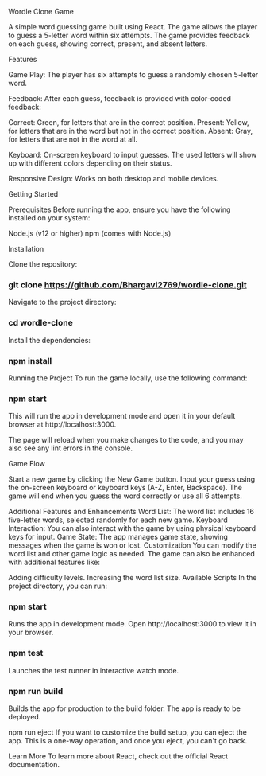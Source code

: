 
Wordle Clone Game

A simple word guessing game built using React. The game allows the player to guess a 5-letter word within six attempts. The game provides feedback on each guess, showing correct, present, and absent letters.

Features

Game Play: The player has six attempts to guess a randomly chosen 5-letter word.

Feedback: After each guess, feedback is provided with color-coded feedback:

Correct: Green, for letters that are in the correct position.
Present: Yellow, for letters that are in the word but not in the correct position.
Absent: Gray, for letters that are not in the word at all.

Keyboard: On-screen keyboard to input guesses. The used letters will show up with different colors depending on their status.

Responsive Design: Works on both desktop and mobile devices.

Getting Started

Prerequisites
Before running the app, ensure you have the following installed on your system:

Node.js (v12 or higher)
npm (comes with Node.js)

Installation

Clone the repository:

### git clone https://github.com/Bhargavi2769/wordle-clone.git

Navigate to the project directory:

### cd wordle-clone


Install the dependencies:

### npm install

Running the Project
To run the game locally, use the following command:


### npm start

This will run the app in development mode and open it in your default browser at http://localhost:3000.

The page will reload when you make changes to the code, and you may also see any lint errors in the console.

Game Flow

Start a new game by clicking the New Game button.
Input your guess using the on-screen keyboard or keyboard keys (A-Z, Enter, Backspace).
The game will end when you guess the word correctly or use all 6 attempts.

Additional Features and Enhancements
Word List: The word list includes 16 five-letter words, selected randomly for each new game.
Keyboard Interaction: You can also interact with the game by using physical keyboard keys for input.
Game State: The app manages game state, showing messages when the game is won or lost.
Customization
You can modify the word list and other game logic as needed. The game can also be enhanced with additional features like:

Adding difficulty levels.
Increasing the word list size.
Available Scripts
In the project directory, you can run:

### npm start
Runs the app in development mode. Open http://localhost:3000 to view it in your browser.

### npm test
Launches the test runner in interactive watch mode.

### npm run build
Builds the app for production to the build folder. The app is ready to be deployed.

npm run eject
If you want to customize the build setup, you can eject the app. This is a one-way operation, and once you eject, you can't go back.

Learn More
To learn more about React, check out the official React documentation.

